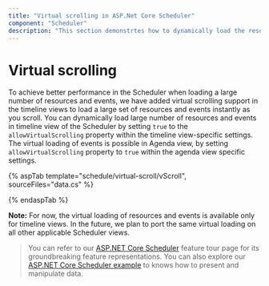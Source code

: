 ```yaml
---
title: "Virtual scrolling in ASP.Net Core Scheduler"
component: "Scheduler"
description: "This section demonstrtes how to dynamically load the resources and events as you scroll through the scheduler"
---
```


# Virtual scrolling

To achieve better performance in the Scheduler when loading a large number of resources and events, we have added virtual scrolling support in the timeline views to load a large set of resources and events instantly as you scroll. You can dynamically load large number of resources and events in timeline view of the Scheduler by setting `true` to the `allowVirtualScrolling` property within the timeline view-specific settings. The virtual loading of events is possible in Agenda view, by setting `allowVirtualScrolling` property to `true` within the agenda view specific settings.

{% aspTab template="schedule/virtual-scroll/vScroll", sourceFiles="data.cs"  %}

{% endaspTab %}

**Note:** For now, the virtual loading of resources and events is available only for timeline views. In the future, we plan to port the same virtual loading on all other applicable Scheduler views.

> You can refer to our [ASP.NET Core Scheduler](https://www.syncfusion.com/aspnet-core-ui-controls/scheduler) feature tour page for its groundbreaking feature representations. You can also explore our [ASP.NET Core Scheduler example](https://ej2.syncfusion.com/aspnetcore/Schedule/Overview#/material) to knows how to present and manipulate data.